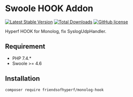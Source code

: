 # Swoole HOOK Addon

[![Latest Stable Version](https://poser.pugx.org/friendsofhyperf/monolog-hook/version.png)](https://packagist.org/packages/friendsofhyperf/monolog-hook)
[![Total Downloads](https://poser.pugx.org/friendsofhyperf/monolog-hook/d/total.png)](https://packagist.org/packages/friendsofhyperf/monolog-hook)
[![GitHub license](https://img.shields.io/github/license/friendsofhyperf/monolog-hook)](https://github.com/friendsofhyperf/monolog-hook)

Hyperf HOOK for Monolog, fix SyslogUdpHandler.

## Requirement

- PHP 7.4.*
- Swoole >= 4.6

## Installation

~~~bash
composer require friendsofhyperf/monolog-hook
~~~
